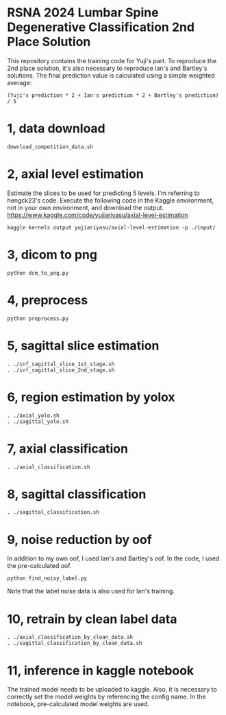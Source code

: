 # RSNA 2024 Lumbar Spine Degenerative Classification 2nd Place Solution
This repository contains the training code for Yuji's part. To reproduce the 2nd place solution, it's also necessary to reproduce Ian's and Bartley's solutions. The final prediction value is calculated using a simple weighted average:
```
(Yuji's prediction * 2 + Ian's prediction * 2 + Bartley's prediction) / 5
```

# 1, data download
```
download_competition_data.sh
```

# 2, axial level estimation
Estimate the slices to be used for predicting 5 levels. I'm referring to hengck23's code. Execute the following code in the Kaggle environment, not in your own environment, and download the output.
https://www.kaggle.com/code/yujiariyasu/axial-level-estimation
```
kaggle kernels output yujiariyasu/axial-level-estimation -p ./input/
```

# 3, dicom to png
```
python dcm_to_png.py
```

# 4, preprocess
```
python preprocess.py
```

# 5, sagittal slice estimation 
```
. ./inf_sagittal_slice_1st_stage.sh
. ./inf_sagittal_slice_2nd_stage.sh
```

# 6, region estimation by yolox
```
. ./axial_yolo.sh
. ./sagittal_yolo.sh
```

# 7, axial classification
```
. ./axial_classification.sh
```

# 8, sagittal classification
```
. ./sagittal_classification.sh
```

# 9, noise reduction by oof
In addition to my own oof, I used Ian's and Bartley's oof. In the code, I used the pre-calculated oof.
```
python find_noisy_label.py
```
Note that the label noise data is also used for Ian's training.


# 10, retrain by clean label data
```
. ./axial_classification_by_clean_data.sh
. ./sagittal_classification_by_clean_data.sh
```

# 11, inference in kaggle notebook
The trained model needs to be uploaded to kaggle.
Also, it is necessary to correctly set the model weights by referencing the config name. In the notebook, pre-calculated model weights are used.
